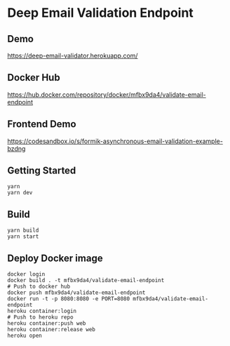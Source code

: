 # Deep Email Validation Endpoint

## Demo

https://deep-email-validator.herokuapp.com/

## Docker Hub

https://hub.docker.com/repository/docker/mfbx9da4/validate-email-endpoint

## Frontend Demo

https://codesandbox.io/s/formik-asynchronous-email-validation-example-bzdng

## Getting Started

```
yarn
yarn dev
```

## Build

```
yarn build
yarn start
```

## Deploy Docker image

```
docker login
docker build . -t mfbx9da4/validate-email-endpoint
# Push to docker hub
docker push mfbx9da4/validate-email-endpoint
docker run -t -p 8080:8080 -e PORT=8080 mfbx9da4/validate-email-endpoint
heroku container:login
# Push to heroku repo
heroku container:push web
heroku container:release web
heroku open
```
